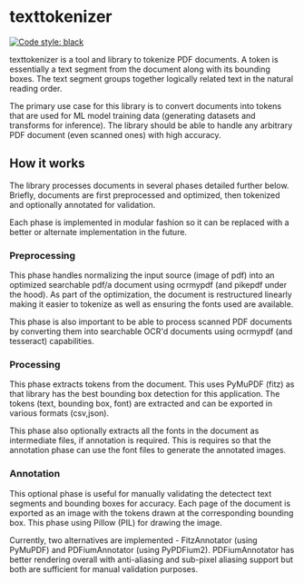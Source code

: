 # texttokenizer

[![Code style: black](https://img.shields.io/badge/code%20style-black-000000.svg)](https://github.com/psf/black)

texttokenizer is a tool and library to tokenize PDF documents. A token is essentially a text segment from the document along with its bounding boxes. The text segment groups together logically related text in the natural reading order.

The primary use case for this library is to convert documents into tokens that are used for ML model training data (generating datasets and transforms for inference). The library should be able to handle any arbitrary PDF document (even scanned ones) with high accuracy.

## How it works

The library processes documents in several phases detailed further below. Briefly, documents are first preprocessed and optimized, then tokenized and optionally annotated for validation.

Each phase is implemented in modular fashion so it can be replaced with a better or alternate implementation in the future.

### Preprocessing

This phase handles normalizing the input source (image of pdf) into an optimized searchable pdf/a document using ocrmypdf (and pikepdf under the hood). As part of the optimization, the document is restructured linearly making it easier to tokenize as well as ensuring the fonts used are available.

This phase is also important to be able to process scanned PDF documents by converting them into searchable OCR'd documents using ocrmypdf (and tesseract) capabilities.

### Processing

This phase extracts tokens from the document. This uses PyMuPDF (fitz) as that library has the best bounding box detection for this application. The tokens (text, bounding box, font) are extracted and can be exported in various formats (csv,json).

This phase also optionally extracts all the fonts in the document as intermediate files, if annotation is required. This is requires so that the annotation phase can use the font files to generate the annotated images.

### Annotation

This optional phase is useful for manually validating the detectect text segments and bounding boxes for accuracy. Each page of the document is exported as an image with the tokens drawn at the corresponding bounding box. This phase using Pillow (PIL) for drawing the image.

Currently, two alternatives are implemented - FitzAnnotator (using PyMuPDF) and PDFiumAnnotator (using PyPDFium2). PDFiumAnnotator has better rendering overall with anti-aliasing and sub-pixel aliasing support but both are sufficient for manual validation purposes.